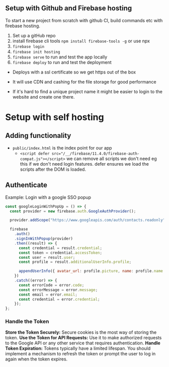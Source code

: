 ## Setup with Github and Firebase hosting

To start a new project from scratch with github CI, build commands etc with firebase hosting.

1. Set up a gitHub repo
2. install firebase cli tools `npm install firebase-tools -g` or use npx
3. `firebase login`
4. `firebase init hosting`
5. `firebase serve` to run and test the app locally
6. `firebase deploy` to run and test the deployment

- Deploys with a ssl certificate so we get https out of the box
- It will use CDN and cashing for the file storage for good performance

- If it's hard to find a unique project name it might be easier to login to the website and create one there.

# Setup with self hosting

## Adding functionality

- `public/index.html` is the index point for our app
  - `<script defer src="/__/firebase/11.4.0/firebase-auth-compat.js"></script>` we can remove all scripts we don't need eg this if we don't need login features. defer ensures we load the scripts after the DOM is loaded.

## Authenticate

Example: Login with a google SSO popup

```js
const googleLoginWithPopUp = () => {
  const provider = new firebase.auth.GoogleAuthProvider();

  provider.addScope("https://www.googleapis.com/auth/contacts.readonly");

  firebase
    .auth()
    .signInWithPopup(provider)
    .then((result) => {
      const credential = result.credential;
      const token = credential.accessToken;
      const user = result.user;
      const profile = result.additionalUserInfo.profile;

      appendUserInfo({ avatar_url: profile.picture, name: profile.name });
    })
    .catch((error) => {
      const errorCode = error.code;
      const errorMessage = error.message;
      const email = error.email;
      const credential = error.credential;
    });
};
```

### Handle the Token

**Store the Token Securely:** Secure cookies is the most way of storing the token.
**Use the Token for API Requests:** Use it to make authorized requests to the Google API or any other service that requires authentication.
**Handle Token Expiration:** Tokens typically have a limited lifespan. You should implement a mechanism to refresh the token or prompt the user to log in again when the token expires.

